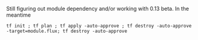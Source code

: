 Still figuring out module dependency and/or working with 0.13 beta. In the meantime

```
tf init ; tf plan ; tf apply -auto-approve ; tf destroy -auto-approve -target=module.flux; tf destroy -auto-approve
```